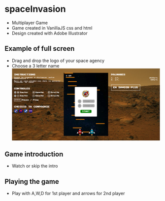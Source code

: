 # spaceInvasion
- Multiplayer Game
- Game created in VanillaJS css and html
- Design created with Adobe Illustrator

## Example of full screen
- Drag and drop the logo of your space agency
- Choose a 3 letter name
![alt text](https://github.com/jcfdsilva/spaceInvasion/blob/master/_captures/full.PNG?raw=true)

## Game introduction
- Watch or skip the intro

## Playing the game
- Play with A,W,D for 1st player and arrows for 2nd player